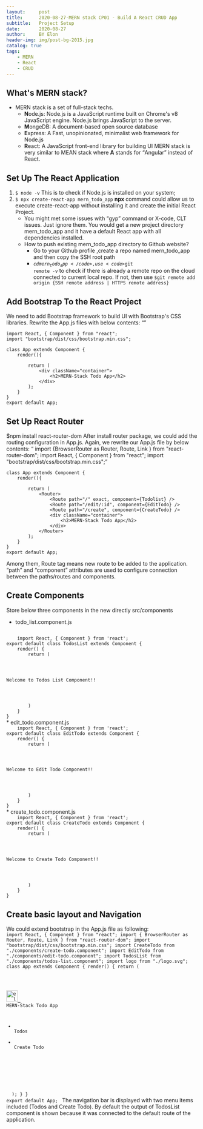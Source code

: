 ```yaml
---
layout:     post
title:      2020-08-27-MERN stack CP01 - Build A React CRUD App
subtitle:   Project Setup
date:       2020-08-27
author:     BY Elon
header-img: img/post-bg-2015.jpg
catalog: true
tags:
    - MERN
    - React
    - CRUD
---
```

## What's MERN stack?
- MERN stack is a set of full-stack techs. 
	+ **N**ode.js: Node.js is a JavaScript runtime built on Chrome's v8 JavaScript engine. Node.js brings JavaScript to the server.
	+ **M**ongeDB: A document-based open source database
	+ **E**xpress: A Fast, unopinionated, minimalist web framework for Node.js
	+ **R**eact: A JavaScript front-end library for building UI
MERN stack is very similar to MEAN stack where <strong>A</strong> stands for <q>Angular</q> instead of React.

## Set Up The React Application
1. <code>$ node -v</code> This is to check if Node.js is installed on your system;
2. <code>$ npx create-react-app mern_todo_app</code> <b>npx</b> command could allow us to execute create-react-app without installing it and create the initial React Project.
	- You might met some issues with <q>gyp</q> command or X-code, CLT issues. Just ignore them. You would get a new project directory mern_todo_app and it have a default React app with all dependencies installed.
	- How to push existing mern_todo_app directory to Github website?
		- Go to your Github profile ,create a repo named mern_todo_app and then copy the SSH root path
		- <code>$cd mern_todo_app</code>, use <code>$git remote -v</code> to check if there is already a remote repo on the cloud connected to current local repo. If not, then use <code>$git remote add origin {SSH remote address | HTTPS remote address}</code>

## Add Bootstrap To the React Project
We need to add Bootstrap framework to build UI with Bootstrap's CSS libraries. Rewrite the App.js files with below contents:
<q>
	
	import React, { Component } from "react";
	import "bootstrap/dist/css/bootstrap.min.css";

	class App extends Component {
		render(){

			return (
				<div className="container">
					<h2>MERN-Stack Todo App</h2>
				</div>
			);
		}
	}
	export default App;
</q>

## Set Up React Router
$npm install react-router-dom
After install router package, we could add the routing configuration in App.js. Again, we rewrite our App.js file by below contents:
<q>
	import {BrowserRouter as Router, Route, Link } from "react-router-dom";
	import React, { Component } from "react";
	import "bootstrap/dist/css/bootstrap.min.css";

	class App extends Component {
		render(){

			return (
				<Router>
					<Route path="/" exact, component={Todolist} />
					<Route path="/edit/:id", component={EditTodo} />
					<Route path="/create", component={CreateTodo} />
					<div className="container">
						<h2>MERN-Stack Todo App</h2>
					</div>
				</Router>
			);
		}
	}
	export default App;
</q>
Among them, Route tag means new route to be added to the application. <q>path</q> and <q>component</q> attributes are used to configure connection between the paths/routes and components.

## Create Components
Store below three components in the new directly src/components
* todo_list.component.js
<code>
	import React, { Component } from 'react';
export default class TodosList extends Component {
    render() {
        return (
            <div>
                <p>Welcome to Todos List Component!!</p>
            </div>
        )
    }
}
</code>
* edit_todo.component.js
<code>
	import React, { Component } from 'react';
export default class EditTodo extends Component {
    render() {
        return (
            <div>
                <p>Welcome to Edit Todo Component!!</p>
            </div>
        )
    }
}
</code>
* create_todo.component.js
<code>
	import React, { Component } from 'react';
export default class CreateTodo extends Component {
    render() {
        return (
            <div>
                <p>Welcome to Create Todo Component!!</p>
            </div>
        )
    }
}
</code>

## Create basic layout and Navigation
We could extend bootstrap in the App.js file as following:
<code>
	import React, { Component } from "react";
import { BrowserRouter as Router, Route, Link } from "react-router-dom";
import "bootstrap/dist/css/bootstrap.min.css";
import CreateTodo from "./components/create-todo.component";
import EditTodo from "./components/edit-todo.component";
import TodosList from "./components/todos-list.component";
import logo from "./logo.svg";
class App extends Component {
  render() {
    return (
      <Router>
        <div className="container">
          <nav className="navbar navbar-expand-lg navbar-light bg-light">
            <a class="navbar-brand" href="http://elonhangyang.com" target="_blank">
              <img src={logo} width="30" height="30" alt="elonhangyang.com" />
            </a>
            <Link to="/" className="navbar-brand">MERN-Stack Todo App</Link>
            <div className="collpase navbar-collapse">
              <ul className="navbar-nav mr-auto">
                <li className="navbar-item">
                  <Link to="/" className="nav-link">Todos</Link>
                </li>
                <li className="navbar-item">
                  <Link to="/create" className="nav-link">Create Todo</Link>
                </li>
              </ul>
            </div>
          </nav>
          <br/>
          <Route path="/" exact component={TodosList} />
          <Route path="/edit/:id" component={EditTodo} />
          <Route path="/create" component={CreateTodo} />
        </div>
      </Router>
    );
  }
}
export default App;
</code>
The navigation bar is displayed with two menu items included (Todos and Create Todo). By default the output of TodosList component is shown because it was connected to the default route of the application.